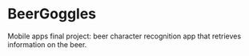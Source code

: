 # BeerGoggles
Mobile apps final project: beer character recognition app that retrieves information on the beer.
